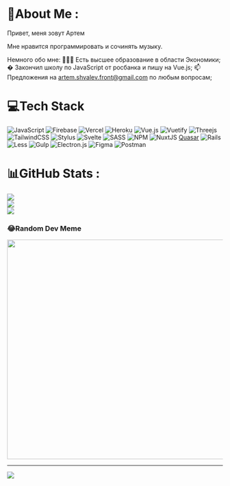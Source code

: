 # 💫About Me :
Привет, меня зовут Артем

Мне нравится программировать и сочинять музыку.

Немного обо мне:
👨🏽‍💻 Есть высшее образование в области Экономики;
� Закончил школу по JavaScript от росбанка и пишу на Vue.js;
📫 Предложения  на artem.shvalev.front@gmail.com по любым вопросам;

# 💻Tech Stack
![JavaScript](https://img.shields.io/badge/javascript-%23323330.svg?style=plastic&logo=javascript&logoColor=%23F7DF1E) ![Firebase](https://img.shields.io/badge/firebase-%23039BE5.svg?style=plastic&logo=firebase) ![Vercel](https://img.shields.io/badge/vercel-%23000000.svg?style=plastic&logo=vercel&logoColor=white) ![Heroku](https://img.shields.io/badge/heroku-%23430098.svg?style=plastic&logo=heroku&logoColor=white) ![Vue.js](https://img.shields.io/badge/vuejs-%2335495e.svg?style=plastic&logo=vuedotjs&logoColor=%234FC08D) ![Vuetify](https://img.shields.io/badge/Vuetify-1867C0?style=plastic&logo=vuetify&logoColor=AEDDFF) ![Threejs](https://img.shields.io/badge/threejs-black?style=plastic&logo=three.js&logoColor=white) ![TailwindCSS](https://img.shields.io/badge/tailwindcss-%2338B2AC.svg?style=plastic&logo=tailwind-css&logoColor=white) ![Stylus](https://img.shields.io/badge/stylus-%23ff6347.svg?style=plastic&logo=stylus&logoColor=white) ![Svelte](https://img.shields.io/badge/svelte-%23f1413d.svg?style=plastic&logo=svelte&logoColor=white) ![SASS](https://img.shields.io/badge/SASS-hotpink.svg?style=plastic&logo=SASS&logoColor=white) ![NPM](https://img.shields.io/badge/NPM-%23000000.svg?style=plastic&logo=npm&logoColor=white) ![NuxtJS](https://img.shields.io/badge/Nuxt-black?style=plastic&logo=nuxt.js&logoColor=white) [Quasar](https://img.shields.io/badge/Quasar-16B7FB?style=plastic&logo=quasar&logoColor=black) ![Rails](https://img.shields.io/badge/rails-%23CC0000.svg?style=plastic&logo=ruby-on-rails&logoColor=white) ![Less](https://img.shields.io/badge/less-2B4C80?style=plastic&logo=less&logoColor=white) ![Gulp](https://img.shields.io/badge/GULP-%23CF4647.svg?style=plastic&logo=gulp&logoColor=white) ![Electron.js](https://img.shields.io/badge/Electron-191970?style=plastic&logo=Electron&logoColor=white) 	![Figma](https://img.shields.io/badge/figma-%23F24E1E.svg?style=plastic&logo=figma&logoColor=white) ![Postman](https://img.shields.io/badge/Postman-FF6C37?style=plastic&logo=postman&logoColor=white)
# 📊GitHub Stats :
![](https://github-readme-stats.vercel.app/api?username=artemShvalev&theme=radical&hide_border=true&include_all_commits=false&count_private=false)<br/>
![](https://github-readme-streak-stats.herokuapp.com/?user=artemShvalev&theme=radical&hide_border=true)<br/>
![](https://github-readme-stats.vercel.app/api/top-langs/?username=artemShvalev&theme=radical&hide_border=true&include_all_commits=false&count_private=false&layout=compact)

### 😂Random Dev Meme
<img src="https://random-memer.herokuapp.com/" width="512px"/>

---
[![](https://visitcount.itsvg.in/api?id=artemShvalev&icon=5&color=0)](https://visitcount.itsvg.in)
